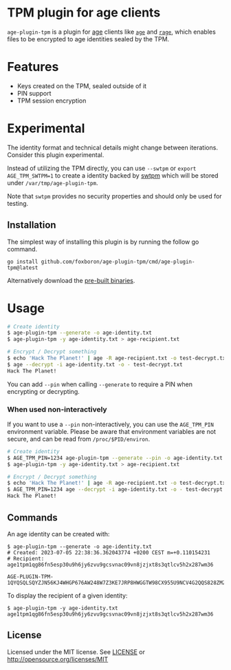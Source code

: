 TPM plugin for age clients
==========================

`age-plugin-tpm` is a plugin for [age](https://age-encryption.org/v1) clients
like [`age`](https://age-encryption.org) and [`rage`](https://str4d.xyz/rage),
which enables files to be encrypted to age identities sealed by the TPM.

# Features

* Keys created on the TPM, sealed outside of it
* PIN support
* TPM session encryption

# Experimental

The identity format and technical details might change between iterations.
Consider this plugin experimental.

Instead of utilizing the TPM directly, you can use `--swtpm` or `export
AGE_TPM_SWTPM=1` to create a identity backed by
[swtpm](https://github.com/stefanberger/swtpm) which will be stored under
`/var/tmp/age-plugin-tpm`.

Note that `swtpm` provides no security properties and should only be used for
testing.

## Installation

The simplest way of installing this plugin is by running the follow go command.

`go install github.com/foxboron/age-plugin-tpm/cmd/age-plugin-tpm@latest`

Alternatively download the [pre-built binaries](https://github.com/foxboron/age-plugin-tpm/releases).

# Usage

```bash
# Create identity
$ age-plugin-tpm --generate -o age-identity.txt
$ age-plugin-tpm -y age-identity.txt > age-recipient.txt

# Encrypt / Decrypt something
$ echo 'Hack The Planet!' | age -R age-recipient.txt -o test-decrypt.txt
$ age --decrypt -i age-identity.txt -o - test-decrypt.txt
Hack The Planet!
```

You can add `--pin` when calling `--generate` to require a PIN when encrypting or decrypting.

### When used non-interactively

If you want to use a `--pin` non-interactively, you can use the `AGE_TPM_PIN` environment variable.
Please be aware that environment variables are not secure, and can be read from `/proc/$PID/environ`.

```bash
# Create identity
$ AGE_TPM_PIN=1234 age-plugin-tpm --generate --pin -o age-identity.txt
$ age-plugin-tpm -y age-identity.txt > age-recipient.txt

# Encrypt / Decrypt something
$ echo 'Hack The Planet!' | age -R age-recipient.txt -o test-decrypt.txt
$ AGE_TPM_PIN=1234 age --decrypt -i age-identity.txt -o - test-decrypt.txt
Hack The Planet!
```

## Commands

An age identity can be created with:

```
$ age-plugin-tpm --generate -o age-identity.txt
# Created: 2023-07-05 22:38:36.362043774 +0200 CEST m=+0.110154231
# Recipient: age1tpm1qg86fn5esp30u9h6jy6zvu9gcsvnac09vn8jzjxt8s3qtlcv5h2x287wm36

AGE-PLUGIN-TPM-1QYQSQLSQYZJN56KJ4WHGP676AW248W7Z3KE7JRP8HWGGTW98CX955U9NCV4G2QQS828ZMZNQLLC57QU037ELMLA0RR56SM35HLJAFHKY0EH7J62SYJLX3YFULEE7AQJR0DJX7D33HRKWRYHNXFN0TRS45MKUHZGRU3K3EPRUSGSWWV07K2PKTFF79YVACDZSVEKAYY4GEAM6DRNQQPTQQGCQPVQQYQRJQQQQQYQQZQQQXQQSQQSQLFXWNXQX9LSKL2GNGFNS4RZPJ0HPU4JV7G2GEV7ZYP0LPJJAGEGQYQE8GSEC0GWWDVKAFT04QTJWCU3T2KYVXGER35FVMHEY0ZDGEHC4C0EXJ8Y
```

To display the recipient of a given identity:

```
$ age-plugin-tpm -y age-identity.txt
age1tpm1qg86fn5esp30u9h6jy6zvu9gcsvnac09vn8jzjxt8s3qtlcv5h2x287wm36
```

## License

Licensed under the MIT license. See [LICENSE](LICENSE) or http://opensource.org/licenses/MIT
